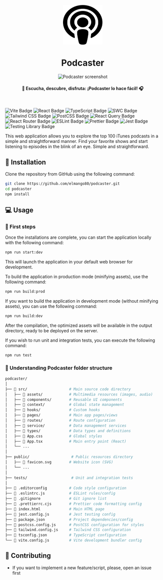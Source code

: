 <div align="center">
  <img src="./public/favicon.svg" alt="Podcaster logo" width='128' height='128'/>
  <h1>Podcaster</h1>
  <img src="https://github.com/elmango80/podcaster/assets/24403510/58013d98-8338-477f-af3a-fadf5071af45" alt="Podcaster screenshot" />
  <h4>🎤 Escucha, descubre, disfruta: ¡Podcaster lo hace fácil! 🎧</h4>
</div>
<br/>

![Vite Badge](https://img.shields.io/badge/Vite-646CFF?logo=vite&logoColor=fff&style=flat-square) ![React Badge](https://img.shields.io/badge/React-61DAFB?logo=react&logoColor=000&style=flat-square) ![TypeScript Badge](https://img.shields.io/badge/TypeScript-3178C6?logo=typescript&logoColor=fff&style=flat-square) ![SWC Badge](https://img.shields.io/badge/SWC-EEE?logo=swc&logoColor=000&style=flat-square) ![Tailwind CSS Badge](https://img.shields.io/badge/Tailwind%20CSS-06B6D4?logo=tailwindcss&logoColor=fff&style=flat-square) ![PostCSS Badge](https://img.shields.io/badge/PostCSS-DD3A0A?logo=postcss&logoColor=fff&style=flat-square) ![React Query Badge](https://img.shields.io/badge/React%20Query-FF4154?logo=reactquery&logoColor=fff&style=flat-square) ![React Router Badge](https://img.shields.io/badge/React%20Router-CA4245?logo=reactrouter&logoColor=fff&style=flat-square) ![ESLint Badge](https://img.shields.io/badge/ESLint-4B32C3?logo=eslint&logoColor=fff&style=flat-square) ![Prettier Badge](https://img.shields.io/badge/Prettier-F7B93E?logo=prettier&logoColor=fff&style=flat-square) ![Jest Badge](https://img.shields.io/badge/Jest-C21325?logo=jest&logoColor=fff&style=flat-square) ![Testing Library Badge](https://img.shields.io/badge/Testing%20Library-E33332?logo=testinglibrary&logoColor=fff&style=flat-square)

This web application allows you to explore the top 100 iTunes podcasts in a simple and straightforward manner. Find your favorite shows and start listening to episodes in the blink of an eye. Simple and straightforward.

## 🚀 Installation

Clone the repository from GitHub using the following command:

```bash
git clone https://github.com/elmango80/podcaster.git
cd podcaster
npm install
```

## 💻 Usage

### 🚶 First steps

Once the installations are complete, you can start the application locally with the following command:

```bash
npm run start:dev
```
This will launch the application in your default web browser for development.

To build the application in production mode (minifying assets), use the following command:

```bash
npm run build:prod
```

If you want to build the application in development mode (without minifying assets), you can use the following command:

```bash
npm run build:dev
```

After the compilation, the optimized assets will be available in the output directory, ready to be deployed on the server.

If you wish to run unit and integration tests, you can execute the following command:

```bash
npm run test
```

### 🌴 Understanding Podcaster folder structure

```bash
podcaster/
│
├── 📁 src/                   # Main source code directory
│   ├── 📁 assets/            # Multimedia resources (images, audio)
│   ├── 📁 components/        # Reusable UI components
│   ├── 📁 context/           # Global state management
│   ├── 📁 hooks/             # Custom hooks
│   ├── 📁 pages/             # Main app pages/views
│   ├── 📁 routes/            # Route configuration
│   ├── 📁 service/           # Data management services
│   ├── 📁 types/             # Data types and definitions
│   ├── 📄 App.css            # Global styles
│   ├── 📄 App.tsx            # Main entry point (React)
│   └── ...
│
├── public/                   # Public resources directory
│   ├── 📄 favicon.svg        # Website icon (SVG)
│   └── ...
│
├── tests/                    # Unit and integration tests
│
├── 📄 .editorconfig          # Code style configuration
├── 📄 .eslintrc.js           # ESLint rules/config
├── 📄 .gitignore             # Git ignore list
├── 📄 .prettierrc.cjs        # Prettier code formatting config
├── 📄 index.html             # Main HTML page
├── 📄 jest.config.js         # Jest testing config
├── 📄 package.json           # Project dependencies/config
├── 📄 postcss.config.js      # PostCSS configuration for styles
├── 📄 tailwind.config.js     # Tailwind CSS configuration
├── 📄 tsconfig.json          # TypeScript configuration
└── 📄 vite.config.js         # Vite development bundler config
```

## 🤝 Contributing

* If you want to implement a new feature/script, please, open an issue first
